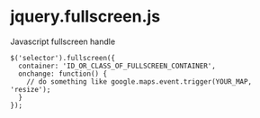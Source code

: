 # jquery.fullscreen.js
Javascript fullscreen handle

```
$('selector').fullscreen({
  container: 'ID_OR_CLASS_OF_FULLSCREEN_CONTAINER',
  onchange: function() {
    // do something like google.maps.event.trigger(YOUR_MAP, 'resize');
  }
});
